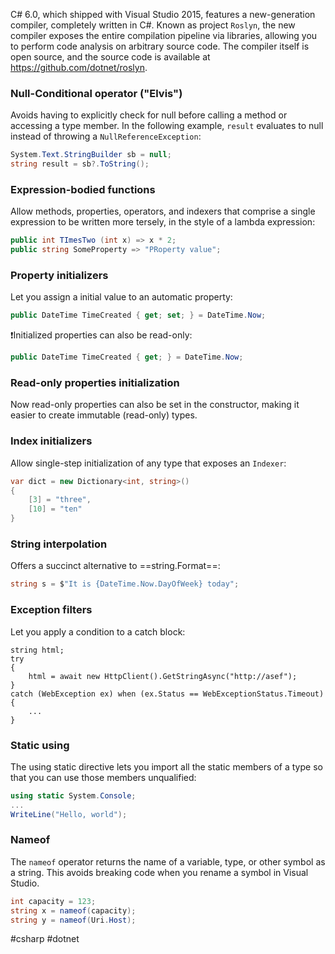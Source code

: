 C# 6.0, which shipped with Visual Studio 2015, features a new-generation compiler, completely written in C#. Known as project `Roslyn`, the new compiler exposes the entire compilation pipeline via libraries, allowing you to perform code analysis on arbitrary source code. The compiler itself is open source, and the source code is available at https://github.com/dotnet/roslyn.

### Null-Conditional operator ("Elvis")

Avoids having to explicitly check for null before calling a method or accessing a type member. In the following example, `result` evaluates to null instead of throwing a `NullReferenceException`:

```csharp
System.Text.StringBuilder sb = null;
string result = sb?.ToString();
```

### Expression-bodied functions

Allow methods, properties, operators, and indexers that comprise a single expression to be written more tersely, in the style of a lambda expression:

```csharp
public int TImesTwo (int x) => x * 2;
public string SomeProperty => "PRoperty value";
```

### Property initializers

Let you assign a initial value to an automatic property:

```csharp
public DateTime TimeCreated { get; set; } = DateTime.Now;
```

❗️Initialized properties can also be read-only:

```csharp
public DateTime TimeCreated { get; } = DateTime.Now;
```

### Read-only properties initialization

Now read-only properties can also be set in the constructor, making it easier to create immutable (read-only) types.

### Index initializers

Allow single-step initialization of any type that exposes an `Indexer`:

```csharp
var dict = new Dictionary<int, string>()
{
	[3] = "three",
	[10] = "ten"
}
```

### String interpolation

Offers a succinct alternative to ==string.Format==:

```csharp
string s = $"It is {DateTime.Now.DayOfWeek} today";
```

### Exception filters

Let you apply a condition to a catch block:

```cshap
string html;
try
{
	html = await new HttpClient().GetStringAsync("http://asef");
}
catch (WebException ex) when (ex.Status == WebExceptionStatus.Timeout)
{
	...
}
```

### Static using

The using static directive lets you import all the static members of a type so that you can use those members unqualified:

```csharp
using static System.Console;
...
WriteLine("Hello, world");
```

### Nameof

The `nameof` operator returns the name of a variable, type, or other symbol as a string. This avoids breaking code when you rename a symbol in Visual Studio.

```csharp
int capacity = 123;
string x = nameof(capacity);
string y = nameof(Uri.Host);
```

#csharp #dotnet